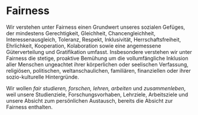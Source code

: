 # Fairness
Wir verstehen unter Fairness einen Grundwert unseres sozialen Gefüges, der mindestens Gerechtigkeit, Gleichheit, Chancengleichheit, Interessenausgleich, Toleranz, Respekt, Inklusivität, Herrschaftsfreiheit, Ehrlichkeit, Kooperation, Kolaboration sowie eine angemessene Güterverteilung und Gratifikation umfasst.
Insbesondere verstehen wir unter Fairness die stetige, proaktive Bemühung um die vollumfängliche Inklusion aller Menschen ungeachtet ihrer körperlichen oder seelischen Verfassung, religiösen, politischen, weltanschaulichen, familiären, finanziellen oder ihrer sozio-kulturelle Hintergründe.

Wir wollen *fair studieren, forschen, lehren, arbeiten* und *zusammenleben*, weil unsere Studienziele, Forschungsvorhaben, Lehrziele, Arbeitsziele und unsere Absicht zum persönlichen Austausch, bereits die Absicht zur Fairness enthalten.
